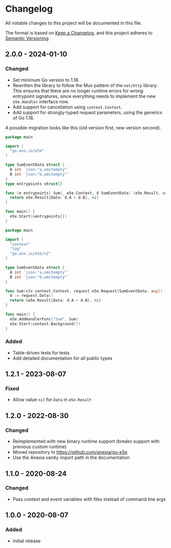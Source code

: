 # Changelog
All notable changes to this project will be documented in this file.

The format is based on [Keep a Changelog](https://keepachangelog.com/en/1.0.0/),
and this project adheres to [Semantic Versioning](https://semver.org/spec/v2.0.0.html).

## 2.0.0 - 2024-01-10

### Changed
- Set minimum Go version to 1.18.
- Rewritten the library to follow the Mux pattern of the `net/http` library.
  This ensures that there are no longer runtime errors for wrong entrypoint signatures, since everything
  needs to implement the new `e5e.Handler` interface now.
- Add support for cancellation using `context.Context`.
- Add support for strongly-typed request parameters, using the generics of Go 1.18.

A possible migration looks like this (old version first, new version second).

```go
package main

import (
  "go.anx.io/e5e"
)

type SumEventData struct {
  A int `json:"a,omitempty"`
  B int `json:"b,omitempty"`
}
type entrypoints struct{}

func (e entrypoints) Sum(_ e5e.Context, d SumEventData) (e5e.Result, error) {
  return e5e.Result{Data: d.A + d.B}, nil
}

func main() {
  e5e.Start(&entrypoints{})
}

```

```go
package main

import (
  "context"
  "log"
  "go.anx.io/e5e/v2"
)

type SumEventData struct {
  A int `json:"a,omitempty"`
  B int `json:"b,omitempty"`
}

func Sum(ctx context.Context, request e5e.Request[SumEventData, any]) (*e5e.Result, error) {
  d := request.Data()
  return &e5e.Result{Data: d.A + d.B}, nil
}

func main() {
  e5e.AddHandlerFunc("Sum", Sum)
  e5e.Start(context.Background())
}
```

### Added
- Table-driven tests for tests
- Add detailed documentation for all public types

## 1.2.1 - 2023-08-07

### Fixed
- Allow value `nil` for `Data` in `e5e.Result`


## 1.2.0 - 2022-08-30

### Changed
- Reimplemented with new binary runtime support (breaks support with previous custom runtime)
- Moved repository to https://github.com/anexia/go-e5e
- Use the Anexia vanity import path in the documentation


## 1.1.0 - 2020-08-24

### Changed
- Pass context and event variables with files instead of command line args


## 1.0.0 - 2020-08-07

### Added
- Initial release

